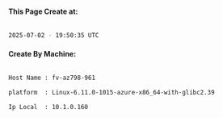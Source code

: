 
   
#### This Page Create at:

```bash

2025-07-02 - 19:50:35 UTC

```

#### Create By Machine:

```bash

Host Name : fv-az798-961

platform  : Linux-6.11.0-1015-azure-x86_64-with-glibc2.39

Ip Local  : 10.1.0.160

```

